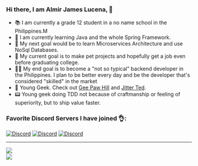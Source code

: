 ### Hi there, I am Almir James Lucena, 👋
- :books: I am currently a grade 12 student in a no name school in the Philippines.M
- :microscope: I am currently learning Java and the whole Spring Framework.
- :herb: My next goal would be to learn Microservices Architecture and use NoSql Databases.
- :thinking: My current goal is to make pet projects and hopefully get a job even before graduating college.
- :man_scientist: My end goal is to become a "not so typical" backend developer in the Philippines. I plan to be better every day and be the developer that's considered "skilled" in the market
- :older_man: Young Geek. Check out [Gee Paw Hill](https://www.geepawhill.org/) and [Jitter Ted]( https://m.twitch.tv/jitterted).
- :pager: Young geek doing TDD not because of craftmanship or feeling of superiority, but to ship value faster. 

### Favorite Discord Servers I have joined 👌:
[![Discord](https://img.shields.io/badge/discord-The%20Noob%20Programmers-blue?logo=discord&style=for-the-badge)](https://discord.gg/pqWUGYpsEm)
[![Discord](https://img.shields.io/badge/discord-The%20Progammers%20Hangout-blue?logo=discord&style=for-the-badge)](https://discord.gg/nyGHd2KH)
[![Discord](https://img.shields.io/badge/discord-Together%20Java-blue?logo=java&style=for-the-badge)](https://discord.gg/RRKWCAc73F)

<hr>
<img align="left" src="https://github-readme-stats.vercel.app/api?username=talentedasian&count_private=true&show_icons=true&theme=nightowl&hide_border=true" />
<br />

<img align="left" src="https://github-readme-stats.vercel.app/api/top-langs/?username=talentedasian&theme=nightowl&layout=compact&card_width=445"/>
